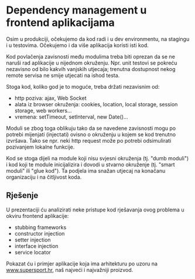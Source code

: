 # Dependency management u frontend aplikacijama

Osim u produkciji, očekujemo da kod radi i u dev environmentu, na stagingu i u testovima. Očekujemo i da više aplikacija koristi isti kod. 

Kod povlačenja zavisnosti među modulima treba biti oprezan da se ne naruši rad aplikacije u nijednom okruženju. Npr. unit testovi se pokreću nezavisno od bilo kakvih vanjskih utjecaja; trenutna dostupnost nekog remote servisa ne smije utjecati na ishod testa. 

Stoga kod, koliko god je to moguće, treba držati nezavisnim od:

- http poziva: ajax, Web Socket
- alata iz browser okruženja: cookies, location, local storage, session storage, web workers...
- vremena: setTimeout, setInterval, new Date()...

Moduli se zbog toga oblikuju tako da se navedene zavisnosti mogu po potrebi mijenjati (injectati) ovisno o okruženju u kojem se kod trenutno izvršava. Tako se npr. neki http request može po potrebi odsimulirati pozivanjem lokalne funkcije.

Kod se stoga dijeli na module koji nisu svjesni okruženja (tj. "dumb moduli") i kod koji te module inicijalizira i dovodi u stvarno okruženje (tj. "smart moduli" ili "glue kod"). Ta podjela ima snažan utjecaj na konačanu organizaciju i na čitljivost koda. 

## Rješenje

U prezentaciji ću analizirati neke pristupe kod rješavanja ovog problema u okviru frontend aplikacije:

- stubbing frameworks
- constructor injection
- setter injection
- interface injection
- service locator

Pokazat ću i primjer aplikacije koja ima arhitekturu po uzoru na www.supersport.hr, naš najveći i najvažniji proizvod.
